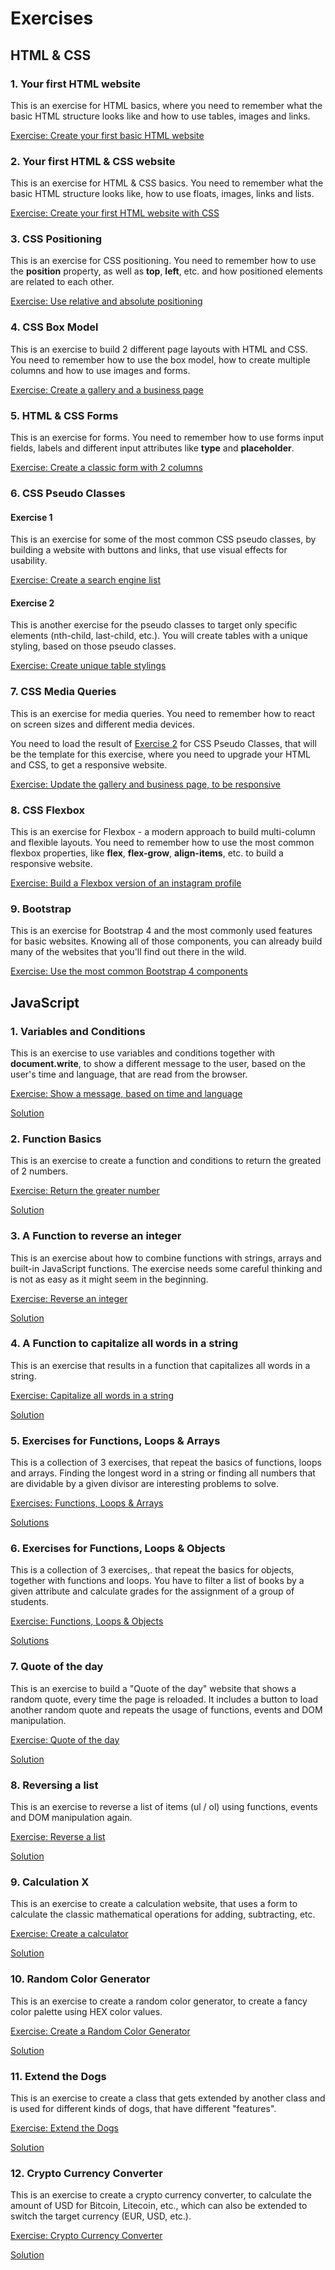 # Exercises

## HTML & CSS

### 1. Your first HTML website

This is an exercise for HTML basics, where you need to remember what the basic HTML structure looks like and how to use tables, images and links.

[Exercise: Create your first basic HTML website](https://github.com/FBW-10/exercise-001-html-basics)

### 2. Your first HTML & CSS website

This is an exercise for HTML & CSS basics. You need to remember what the basic HTML structure looks like, how to use floats, images, links and lists.

[Exercise: Create your first HTML website with CSS](https://github.com/FBW-10/exercise-002-css-basics)

### 3. CSS Positioning

This is an exercise for CSS positioning. You need to remember how to use the **position** property, as well as **top**, **left**, etc. and how positioned elements are related to each other.

[Exercise: Use relative and absolute positioning](https://github.com/FBW-10/exercise-003-css-positioning)

### 4. CSS Box Model

This is an exercise to build 2 different page layouts with HTML and CSS. You need to remember how to use the box model, how to create multiple columns and how to use images and forms.

[Exercise: Create a gallery and a business page](https://github.com/FBW-10/exercise-004-css-box-model)

### 5. HTML & CSS Forms

This is an exercise for forms. You need to remember how to use forms input fields, labels and different input attributes like **type** and **placeholder**.

[Exercise: Create a classic form with 2 columns](https://github.com/FBW-10/exercise-005-forms)

### 6. CSS Pseudo Classes

#### Exercise 1

This is an exercise for some of the most common CSS pseudo classes, by building a website with buttons and links, that use visual effects for usability.

[Exercise: Create a search engine list](https://github.com/FBW-10/exercise-006-css-pseudo-classes)

#### Exercise 2

This is another exercise for the pseudo classes to target only specific elements (nth-child, last-child, etc.). You will create tables with a unique styling, based on those pseudo classes.

[Exercise: Create unique table stylings](https://github.com/FBW-10/exercise-007-css-pseudo-classes)

### 7. CSS Media Queries

This is an exercise for media queries. You need to remember how to react on screen sizes and different media devices.

You need to load the result of [Exercise 2](#exercise-2) for CSS Pseudo Classes, that will be the template for this exercise, where you need to upgrade your HTML and CSS, to get a responsive website.

[Exercise: Update the gallery and business page, to be responsive](https://github.com/FBW-10/exercise-008-css-media-queries)

### 8. CSS Flexbox

This is an exercise for Flexbox - a modern approach to build multi-column and flexible layouts. You need to remember how to use the most common flexbox properties, like **flex**, **flex-grow**, **align-items**, etc. to build a responsive website.

[Exercise: Build a Flexbox version of an instagram profile](https://github.com/FBW-10/exercise-009-css-flexbox)

### 9. Bootstrap

This is an exercise for Bootstrap 4 and the most commonly used features for basic websites. Knowing all of those components, you can already build many of the websites that you'll find out there in the wild.

[Exercise: Use the most common Bootstrap 4 components](https://github.com/FBW-10/exercise-010-bootstrap)

## JavaScript

### 1. Variables and Conditions

This is an exercise to use variables and conditions together with **document.write**, to show a different message to the user, based on the user's time and language, that are read from the browser.

[Exercise: Show a message, based on time and language](https://codepen.io/noreading/pen/PdrrKq?editors=0010)

[Solution](https://codepen.io/noreading/pen/BOggqL?editors=0010)

### 2. Function Basics

This is an exercise to create a function and conditions to return the greated of 2 numbers.

[Exercise: Return the greater number](https://codepen.io/noreading/pen/WgqqqZ?editors=0012)

[Solution](https://codepen.io/noreading/pen/XPLLwy/?editors=0012)

### 3. A Function to reverse an integer

This is an exercise about how to combine functions with strings, arrays and built-in JavaScript functions. The exercise needs some careful thinking and is not as easy as it might seem in the beginning.

[Exercise: Reverse an integer](https://codepen.io/noreading/pen/oPrKBj?editors=0012)

[Solution](https://codepen.io/noreading/pen/gdNVRR?editors=0012)

### 4. A Function to capitalize all words in a string

This is an exercise that results in a function that capitalizes all words in a string.

[Exercise: Capitalize all words in a string](https://codepen.io/noreading/pen/oPrKqL?editors=0012)

[Solution](https://codepen.io/noreading/pen/pOXMVq?editors=0012)

### 5. Exercises for Functions, Loops & Arrays

This is a collection of 3 exercises, that repeat the basics of functions, loops and arrays. Finding the longest word in a string or finding all numbers that are dividable by a given divisor are interesting problems to solve.

[Exercises: Functions, Loops & Arrays](https://codepen.io/noreading/pen/jvoBOe?editors=0012)

[Solutions](https://codepen.io/noreading/pen/bxyRNB?editors=0012)

### 6. Exercises for Functions, Loops & Objects

This is a collection of 3 exercises,. that repeat the basics for objects, together with functions and loops. You have to filter a list of books by a given attribute and calculate grades for the assignment of a group of students.

[Exercise: Functions, Loops & Objects](https://codepen.io/noreading/pen/pOXRYV?editors=0012)

[Solutions](https://codepen.io/noreading/pen/xaoqeE?editors=0012)

### 7. Quote of the day

This is an exercise to build a "Quote of the day" website that shows a random quote, every time the page is reloaded. It includes a button to load another random quote and repeats the usage of functions, events and DOM manipulation.

[Exercise: Quote of the day](https://codepen.io/noreading/pen/LJwbrO?editors=0010)

[Solution](https://codepen.io/noreading/pen/gdVgNr?editors=0010)

### 8. Reversing a list

This is an exercise to reverse a list of items (ul / ol) using functions, events and DOM manipulation again.

[Exercise: Reverse a list](https://codepen.io/noreading/pen/XPvRgd?editors=0010)

[Solution](https://codepen.io/noreading/pen/LJwWPK?editors=0010)

### 9. Calculation X

This is an exercise to create a calculation website, that uses a form to calculate the classic mathematical operations for adding, subtracting, etc.

[Exercise: Create a calculator](https://codepen.io/noreading/pen/EeqwyK?editors=0010)

[Solution](https://codepen.io/noreading/pen/EeqvNJ?editors=0010)

### 10. Random Color Generator

This is an exercise to create a random color generator, to create a fancy color palette using HEX color values.

[Exercise: Create a Random Color Generator](https://codepen.io/noreading/pen/jeaMJo?editors=0010)

[Solution](https://codepen.io/noreading/pen/dgJpby/?editors=0010)

### 11. Extend the Dogs

This is an exercise to create a class that gets extended by another class and is used for different kinds of dogs, that have different "features".

[Exercise: Extend the Dogs](https://codepen.io/noreading/pen/rqZRgX?editors=0010)

[Solution](https://codepen.io/noreading/pen/yRxrLr?editors=0012)

### 12. Crypto Currency Converter

This is an exercise to create a crypto currency converter, to calculate the amount of USD for Bitcoin, Litecoin, etc., which can also be extended to switch the target currency (EUR, USD, etc.).

[Exercise: Crypto Currency Converter](https://codepen.io/noreading/pen/ReYOjM?editors=0010)

[Solution](https://codepen.io/noreading/pen/pxOOMy?editors=1010)
